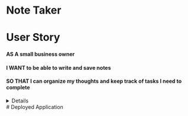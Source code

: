 # Note Taker

# User Story 
#### AS A small business owner
#### I WANT to be able to write and save notes
#### SO THAT I can organize my thoughts and keep track of tasks I need to complete

<details> ## Description
  <p>
## GIVEN a note-taking application
### WHEN I open the Note Taker
#### THEN I am presented with a landing page with a link to a notes page
### WHEN I click on the link to the notes page
#### THEN I am presented with a page with existing notes listed in the left-hand column, plus empty fields to enter a new note title and the note’s text in the right-hand column
### WHEN I enter a new note title and the note’s text
#### THEN a Save icon appears in the navigation at the top of the page
### WHEN I click on the Save icon
#### THEN the new note I have entered is saved and appears in the left-hand column with the other existing notes
### WHEN I click on an existing note in the list in the left-hand column
#### THEN that note appears in the right-hand column
### WHEN I click on the Write icon in the navigation at the top of the page
#### THEN I am presented with empty fields to enter a new note title and the note’s text in the right-hand column
  </p>
  </details>
# Deployed Application
